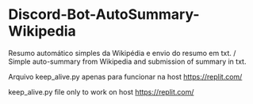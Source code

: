 # Discord-Bot-AutoSummary-Wikipedia
Resumo automático simples da Wikipédia e envio do resumo em txt. / Simple auto-summary from Wikipedia and submission of summary in txt.

Arquivo keep_alive.py apenas para funcionar na host https://replit.com/

keep_alive.py file only to work on host https://replit.com/
